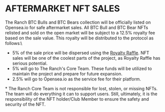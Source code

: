 # AFTERMARKET NFT SALES

The Ranch BTC Bulls and BTC Bears collection will be officially listed on Opensea.io for safe aftermarket sales.  All BTC Bull and BTC Bear NFTs relisted and sold on the open market will be subject to a 12.5% royalty fee based on the sale value. This royalty will be distributed to the protocol as follows:\


* 5% of the sale price will be dispersed using the [Royalty Raffle](royalty-kickback.md). NFT sales will be one of the coolest parts of the project, as Royalty Raffle has serious potential.&#x20;
* 5% will go to The Ranch's Core Team.  These funds will be utilized to maintain the project and prepare for future expansion.
* 2.5% will go to Opensea.io as the service fee for their platform. &#x20;



\* The Ranch Core Team is not responsible for lost, stolen, or missing NFTs. The team will do everything it can to support users. Still, ultimately, it is the responsibility of the NFT holder/Club Member to ensure the safety and security of the NFT.
